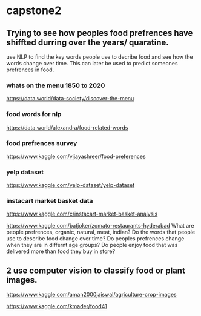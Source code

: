 # capstone2


## Trying to see how peoples food prefrences have shiffted durring over the years/ quaratine.
use NLP to find the key words people use to decribe food and see how the words change over time. This can later be used to predict someones prefrences in food. 
### whats on the menu 1850 to 2020
https://data.world/data-society/discover-the-menu
### food words for nlp
https://data.world/alexandra/food-related-words
### food prefrences survey
https://www.kaggle.com/vijayashreer/food-preferences
### yelp dataset 
https://www.kaggle.com/yelp-dataset/yelp-dataset
### instacart market basket data 
https://www.kaggle.com/c/instacart-market-basket-analysis


https://www.kaggle.com/batjoker/zomato-restaurants-hyderabad
What are people prefrences, organic, natural, meat, indian? Do the words that people use to describe food change over time? Do peoples prefrences change when they are in differnt age groups? Do people enjoy food that was delivered more than food they buy in store?



## 2 use computer vision to classify food or plant images.

https://www.kaggle.com/aman2000jaiswal/agriculture-crop-images

https://www.kaggle.com/kmader/food41
